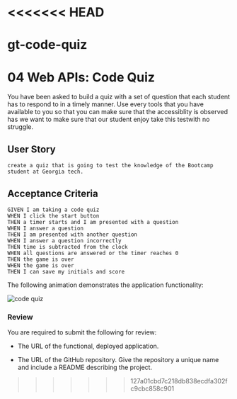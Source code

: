 <<<<<<< HEAD
=======
# gt-code-quiz

# 04 Web APIs: Code Quiz

You have been asked to build a quiz with a set of question that each student has to respond to in a timely manner. Use every tools that you have available to you so that you can make sure that the accessiblity is observed has we want to make sure that our student enjoy take this testwith no struggle.

## User Story

```
create a quiz that is going to test the knowledge of the Bootcamp student at Georgia tech.
```

## Acceptance Criteria

```
GIVEN I am taking a code quiz
WHEN I click the start button
THEN a timer starts and I am presented with a question
WHEN I answer a question
THEN I am presented with another question
WHEN I answer a question incorrectly
THEN time is subtracted from the clock
WHEN all questions are answered or the timer reaches 0
THEN the game is over
WHEN the game is over
THEN I can save my initials and score
```

The following animation demonstrates the application functionality:

![code quiz](./Assets/04-web-apis-homework-demo.gif)

### Review

You are required to submit the following for review:

* The URL of the functional, deployed application.

* The URL of the GitHub repository. Give the repository a unique name and include a README describing the project.
>>>>>>> 127a01cbd7c218db838ecdfa302fc9cbc858c901
